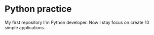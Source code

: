 # Python practice
 My first repository
I'm Python developer.
Now I stay focus on create 10 simple applications.
